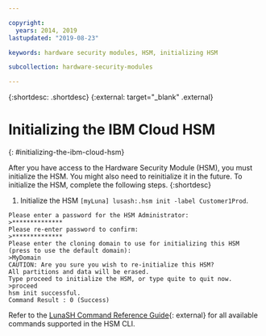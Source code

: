 ```yaml
---

copyright:
  years: 2014, 2019
lastupdated: "2019-08-23"

keywords: hardware security modules, HSM, initializing HSM

subcollection: hardware-security-modules

---
```


{:shortdesc: .shortdesc}
{:external: target="_blank" .external}

# Initializing the IBM Cloud HSM
{: #initializing-the-ibm-cloud-hsm}

After you have access to the Hardware Security Module (HSM), you must initialize the HSM. You might also need to reinitialize it in the future. To initialize the HSM, complete the following steps.
{:shortdesc}

1. Initialize the HSM `[myLuna] lusash:.hsm init -label Customer1Prod`.
```
Please enter a password for the HSM Administrator:
>**************
Please re-enter password to confirm:
>**************
Please enter the cloning domain to use for initializing this HSM (press to use the default domain):
>MyDomain
CAUTION: Are you sure you wish to re-initialize this HSM?
All partitions and data will be erased.
Type proceed to initialize the HSM, or type quite to quit now.
>proceed
hsm init successful.
Command Result : 0 (Success)
```

Refer to the [LunaSH Command Reference Guide](ftp://public.dhe.ibm.com/cloud/bluemix/hsm/LunaSH_Command_Reference_Guide_72.pdf){: external} for all available commands supported in the HSM CLI.
